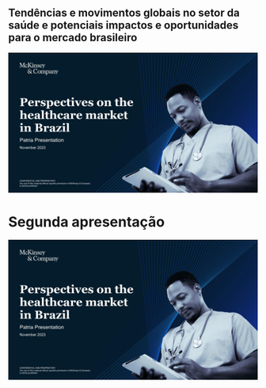 ## Tendências e movimentos globais no setor da saúde e potenciais impactos e oportunidades para o mercado brasileiro

<a href="03. Terceira Apresentação.pdf" class="image fit"><img src="Screenshot_20231107_144924_Drive.jpg" alt=""></a>

# Segunda apresentação

<a href="03. Terceira Apresentação.pdf" class="image fit"><img src="Screenshot_20231107_144924_Drive.jpg" alt=""></a>
